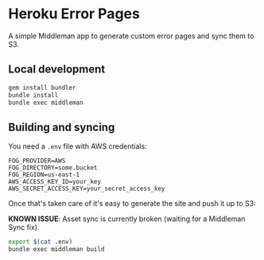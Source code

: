 # Heroku Error Pages

A simple Middleman app to generate custom error pages and sync them to S3.

## Local development

```bash
gem install bundler
bundle install
bundle exec middleman
```

## Building and syncing

You need a `.env` file with AWS credentials:

```
FOG_PROVIDER=AWS
FOG_DIRECTORY=some.bucket
FOG_REGION=us-east-1
AWS_ACCESS_KEY_ID=your_key
AWS_SECRET_ACCESS_KEY=your_secret_access_key
```

Once that's taken care of it's easy to generate the site and push it up to S3:

**KNOWN ISSUE**: Asset sync is currently broken (waiting for a Middleman Sync fix).

```bash
export $(cat .env)
bundle exec middleman build
```
